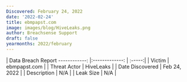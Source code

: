 ```yaml
---
Discovered: February 24, 2022
date: '2022-02-24'
title: ebmpapst.com
image: images/blog/HiveLeaks.png
author: Breachsense Support
draft: false
yearmonths: 2022/february
---
```



| Data Breach Report
------------:   |:-------------:    | :-----:|
| Victim    | ebmpapst.com      | 
| Threat Actor    | HiveLeaks      | 
| Date Discovered    | Feb 24, 2022      | 
| Description    | N/A      | 
| Leak Size    | N/A      | 

